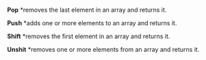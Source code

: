 __Pop__
*removes the last element in an array and returns it.

__Push__
*adds one or more elements to an array and returns it.

__Shift__
*removes the first element in an array and returns it.

__Unshit__
*removes one or more elements from an array and returns it.

